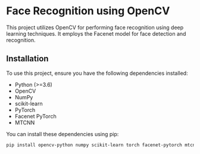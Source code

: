 # Face Recognition using OpenCV

This project utilizes OpenCV for performing face recognition using deep learning techniques. It employs the Facenet model for face detection and recognition.

## Installation

To use this project, ensure you have the following dependencies installed:

- Python (>=3.6)
- OpenCV
- NumPy
- scikit-learn
- PyTorch
- Facenet PyTorch
- MTCNN

You can install these dependencies using pip:

```bash
pip install opencv-python numpy scikit-learn torch facenet-pytorch mtcnn
